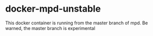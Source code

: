 # docker-mpd-unstable
This docker container is running from the master branch of mpd. Be warned, the master branch is experimental
